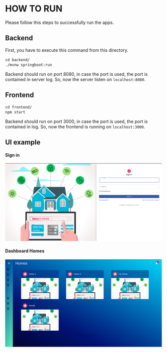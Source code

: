# HOW TO RUN

Please follow this steps to successfully run the apps.

## Backend

First, you have to execute this command from this directory.

```
cd backend/
./mvnw springboot:run
```

Backend should run on port 8080, in case the port is used, the port is contained in server log.
So, now the server listen on ``localhost:8080``.


## Frontend

```
cd frontend/
npm start
```

Backend should run on port 3000, in case the port is used, the port is contained in log.
So, now the frontend is running on ``localhost:3000``.

## UI example

#### Sign in

![Sign in](./signIn.png)

#### Dashboard Homes

![Homes](./homes_real.png)

